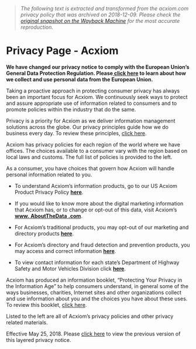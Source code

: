 > *The following text is extracted and transformed from the acxiom.com privacy policy that was archived on 2018-12-09. Please check the [original snapshot on the Wayback Machine](https://web.archive.org/web/20181209191917id_/https%3A//www.acxiom.com/about-us/privacy) for the most accurate reproduction.*

# Privacy Page - Acxiom

**We have changed our privacy notice to comply with the European Union’s General Data Protection Regulation. Please[ click here](https://www.acxiom.com/about-us/privacy/gdpr/) to learn about how we collect and use personal data from the European Union.**

Taking a proactive approach in protecting consumer privacy has always been an important focus for Acxiom. We continuously seek ways to protect and assure appropriate use of information related to consumers and to promote policies within the industry that do the same. 

Privacy is a priority for Acxiom as we deliver information management solutions across the globe. Our privacy principles guide how we do business every day. To review these principles, [click here](https://www.acxiom.com/about-us/privacy/privacy-principles/). 

Acxiom has privacy policies for each region of the world where we have offices. The choices available to a consumer vary with the region based on local laws and customs. The full list of policies is provided to the left. 

As a consumer, you have choices that govern how Acxiom will handle personal information related to you. 

  * To understand Acxiom’s information products, go to our US Acxiom Product Privacy Policy [**here**](https://www.acxiom.com/about-us/privacy/highlights-for-us-products-privacy-policy/). 
  * If you would like to know more about the digital marketing information that Acxiom has, or to change or opt-out of this data, visit Acxiom’s [**www.** **AboutTheData** **.com**](https://www.aboutthedata.com/). 
  * For Acxiom’s traditional products, you may opt-out of our marketing and directory products [**here**](https://isapps.acxiom.com/optout/optout.aspx). 


  * For Acxiom’s directory and fraud detection and prevention products, you may access and correct information [**here**](https://www.acxiom.com/about-us/privacy/us-reference-info-report/). 
  * To view contact information for each state’s Department of Highway Safety and Motor Vehicles Division click [**here**](https://www.acxiom.com/wp-content/uploads/2017/03/DMV-contact-Information-06162016-V3.pdf). 



Acxiom has produced an information booklet, “Protecting Your Privacy in the Information Age” to help consumers understand, in general some of the ways businesses, charities, Internet sites and other organizations collect and use information about you and the choices you have about these uses. To review this booklet, [click here](https://www.acxiom.com/wp-content/uploads/2017/03/Protecting-Privacy.pdf). 

Listed to the left are all of Acxiom’s privacy policies and other privacy related materials. 

Effective May 25, 2018. Please [click here](https://www.acxiom.com/about-us/privacy-archive/) to view the previous version of this layered privacy notice.

